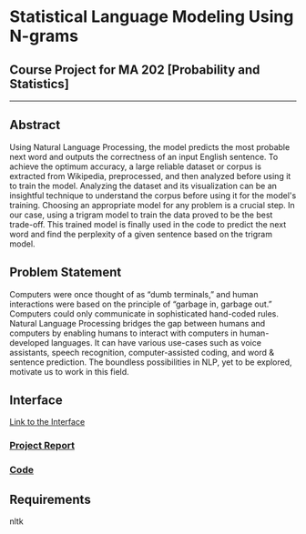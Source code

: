 # Statistical Language Modeling Using N-grams

## Course Project for MA 202 [Probability and Statistics]

***

## Abstract

Using Natural Language Processing, the model predicts the most probable next word and outputs the correctness of an input English sentence. To achieve the optimum accuracy, a large reliable dataset or corpus is extracted from Wikipedia, preprocessed, and then analyzed before using it to train the model. Analyzing the dataset and its visualization can be an insightful technique to understand the corpus before using it for the model's training. Choosing an appropriate model for any problem is a crucial step. In our case, using a trigram model to train the data proved to be the best trade-off. This trained model is finally used in the code to predict the next word and find the perplexity of a given sentence based on the trigram model.

## Problem Statement 

Computers were once thought of as “dumb terminals,” and human interactions were based on the principle of “garbage in, garbage out.” Computers could only communicate in sophisticated hand-coded rules. Natural Language Processing bridges the gap between humans and computers by enabling humans to interact with computers in human-developed languages. It can have various use-cases such as voice assistants, speech recognition, computer-assisted coding, and word & sentence prediction. The boundless possibilities in NLP, yet to be explored, motivate us to work in this field.


## Interface

[Link to the Interface](https://huggingface.co/spaces/Shruhrid/Next_Word_Prediction)


### [Project Report](https://github.com/pps-19012/Statistical-Language-Modelling-using-N-grams/blob/main/Report.pdf)
### [Code](https://github.com/pps-19012/Statistical-Language-Modelling-using-N-grams/blob/main/Project_Code.ipynb)

## Requirements 

nltk
